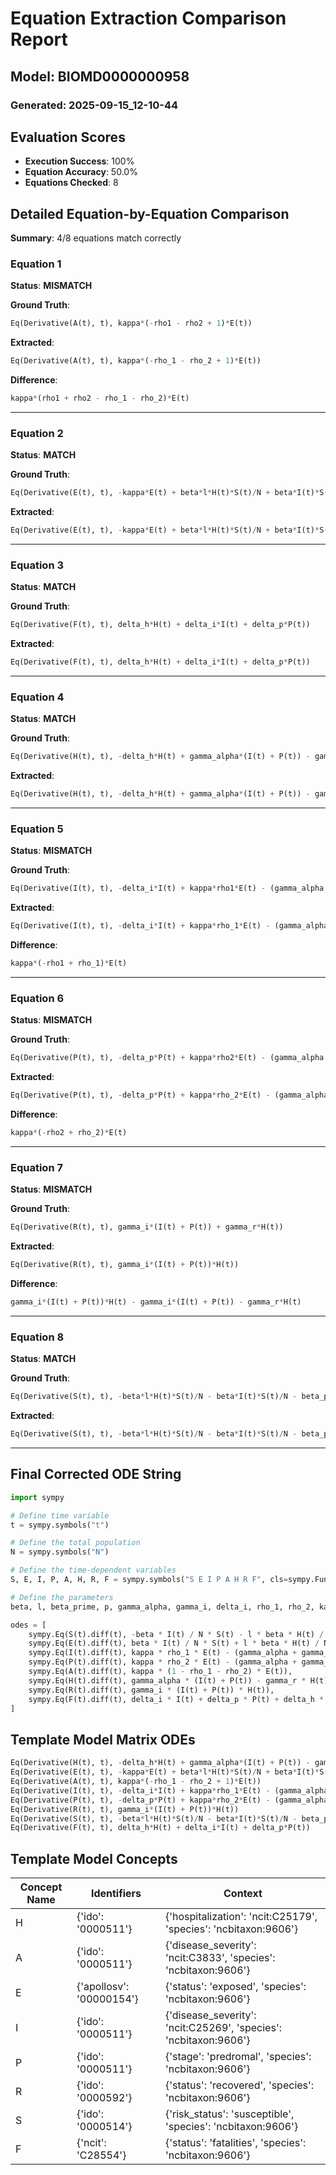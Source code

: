 # Equation Extraction Comparison Report
## Model: BIOMD0000000958
### Generated: 2025-09-15_12-10-44

## Evaluation Scores

- **Execution Success**: 100%
- **Equation Accuracy**: 50.0%
- **Equations Checked**: 8

## Detailed Equation-by-Equation Comparison

**Summary**: 4/8 equations match correctly

### Equation 1

**Status**: **MISMATCH**

**Ground Truth**:
```python
Eq(Derivative(A(t), t), kappa*(-rho1 - rho2 + 1)*E(t))
```

**Extracted**:
```python
Eq(Derivative(A(t), t), kappa*(-rho_1 - rho_2 + 1)*E(t))
```

**Difference**:
```python
kappa*(rho1 + rho2 - rho_1 - rho_2)*E(t)
```

---

### Equation 2

**Status**: **MATCH**

**Ground Truth**:
```python
Eq(Derivative(E(t), t), -kappa*E(t) + beta*l*H(t)*S(t)/N + beta*I(t)*S(t)/N + beta_prime*P(t)*S(t)/N)
```

**Extracted**:
```python
Eq(Derivative(E(t), t), -kappa*E(t) + beta*l*H(t)*S(t)/N + beta*I(t)*S(t)/N + beta_prime*P(t)*S(t)/N)
```

---

### Equation 3

**Status**: **MATCH**

**Ground Truth**:
```python
Eq(Derivative(F(t), t), delta_h*H(t) + delta_i*I(t) + delta_p*P(t))
```

**Extracted**:
```python
Eq(Derivative(F(t), t), delta_h*H(t) + delta_i*I(t) + delta_p*P(t))
```

---

### Equation 4

**Status**: **MATCH**

**Ground Truth**:
```python
Eq(Derivative(H(t), t), -delta_h*H(t) + gamma_alpha*(I(t) + P(t)) - gamma_r*H(t))
```

**Extracted**:
```python
Eq(Derivative(H(t), t), -delta_h*H(t) + gamma_alpha*(I(t) + P(t)) - gamma_r*H(t))
```

---

### Equation 5

**Status**: **MISMATCH**

**Ground Truth**:
```python
Eq(Derivative(I(t), t), -delta_i*I(t) + kappa*rho1*E(t) - (gamma_alpha + gamma_i)*I(t))
```

**Extracted**:
```python
Eq(Derivative(I(t), t), -delta_i*I(t) + kappa*rho_1*E(t) - (gamma_alpha + gamma_i)*I(t))
```

**Difference**:
```python
kappa*(-rho1 + rho_1)*E(t)
```

---

### Equation 6

**Status**: **MISMATCH**

**Ground Truth**:
```python
Eq(Derivative(P(t), t), -delta_p*P(t) + kappa*rho2*E(t) - (gamma_alpha + gamma_i)*P(t))
```

**Extracted**:
```python
Eq(Derivative(P(t), t), -delta_p*P(t) + kappa*rho_2*E(t) - (gamma_alpha + gamma_i)*P(t))
```

**Difference**:
```python
kappa*(-rho2 + rho_2)*E(t)
```

---

### Equation 7

**Status**: **MISMATCH**

**Ground Truth**:
```python
Eq(Derivative(R(t), t), gamma_i*(I(t) + P(t)) + gamma_r*H(t))
```

**Extracted**:
```python
Eq(Derivative(R(t), t), gamma_i*(I(t) + P(t))*H(t))
```

**Difference**:
```python
gamma_i*(I(t) + P(t))*H(t) - gamma_i*(I(t) + P(t)) - gamma_r*H(t)
```

---

### Equation 8

**Status**: **MATCH**

**Ground Truth**:
```python
Eq(Derivative(S(t), t), -beta*l*H(t)*S(t)/N - beta*I(t)*S(t)/N - beta_prime*P(t)*S(t)/N)
```

**Extracted**:
```python
Eq(Derivative(S(t), t), -beta*l*H(t)*S(t)/N - beta*I(t)*S(t)/N - beta_prime*P(t)*S(t)/N)
```

---

## Final Corrected ODE String

```python
import sympy

# Define time variable
t = sympy.symbols("t")

# Define the total population
N = sympy.symbols("N")

# Define the time-dependent variables
S, E, I, P, A, H, R, F = sympy.symbols("S E I P A H R F", cls=sympy.Function)

# Define the parameters
beta, l, beta_prime, p, gamma_alpha, gamma_i, delta_i, rho_1, rho_2, kappa, delta_p, gamma_r, delta_h = sympy.symbols("beta l beta_prime p gamma_alpha gamma_i delta_i rho_1 rho_2 kappa delta_p gamma_r delta_h")

odes = [
    sympy.Eq(S(t).diff(t), -beta * I(t) / N * S(t) - l * beta * H(t) / N * S(t) - beta_prime * P(t) / N * S(t)),
    sympy.Eq(E(t).diff(t), beta * I(t) / N * S(t) + l * beta * H(t) / N * S(t) + beta_prime * P(t) / N * S(t) - kappa * E(t)),
    sympy.Eq(I(t).diff(t), kappa * rho_1 * E(t) - (gamma_alpha + gamma_i) * I(t) - delta_i * I(t)),
    sympy.Eq(P(t).diff(t), kappa * rho_2 * E(t) - (gamma_alpha + gamma_i) * P(t) - delta_p * P(t)),
    sympy.Eq(A(t).diff(t), kappa * (1 - rho_1 - rho_2) * E(t)),
    sympy.Eq(H(t).diff(t), gamma_alpha * (I(t) + P(t)) - gamma_r * H(t) - delta_h * H(t)),
    sympy.Eq(R(t).diff(t), gamma_i * (I(t) + P(t)) * H(t)),
    sympy.Eq(F(t).diff(t), delta_i * I(t) + delta_p * P(t) + delta_h * H(t))
]
```

## Template Model Matrix ODEs

```python
Eq(Derivative(H(t), t), -delta_h*H(t) + gamma_alpha*(I(t) + P(t)) - gamma_r*H(t))
Eq(Derivative(E(t), t), -kappa*E(t) + beta*l*H(t)*S(t)/N + beta*I(t)*S(t)/N + beta_prime*P(t)*S(t)/N)
Eq(Derivative(A(t), t), kappa*(-rho_1 - rho_2 + 1)*E(t))
Eq(Derivative(I(t), t), -delta_i*I(t) + kappa*rho_1*E(t) - (gamma_alpha + gamma_i)*I(t))
Eq(Derivative(P(t), t), -delta_p*P(t) + kappa*rho_2*E(t) - (gamma_alpha + gamma_i)*P(t))
Eq(Derivative(R(t), t), gamma_i*(I(t) + P(t))*H(t))
Eq(Derivative(S(t), t), -beta*l*H(t)*S(t)/N - beta*I(t)*S(t)/N - beta_prime*P(t)*S(t)/N)
Eq(Derivative(F(t), t), delta_h*H(t) + delta_i*I(t) + delta_p*P(t))
```

## Template Model Concepts

| Concept Name | Identifiers | Context |
|--------------|-------------|----------|
| H | {'ido': '0000511'} | {'hospitalization': 'ncit:C25179', 'species': 'ncbitaxon:9606'} |
| A | {'ido': '0000511'} | {'disease_severity': 'ncit:C3833', 'species': 'ncbitaxon:9606'} |
| E | {'apollosv': '00000154'} | {'status': 'exposed', 'species': 'ncbitaxon:9606'} |
| I | {'ido': '0000511'} | {'disease_severity': 'ncit:C25269', 'species': 'ncbitaxon:9606'} |
| P | {'ido': '0000511'} | {'stage': 'predromal', 'species': 'ncbitaxon:9606'} |
| R | {'ido': '0000592'} | {'status': 'recovered', 'species': 'ncbitaxon:9606'} |
| S | {'ido': '0000514'} | {'risk_status': 'susceptible', 'species': 'ncbitaxon:9606'} |
| F | {'ncit': 'C28554'} | {'status': 'fatalities', 'species': 'ncbitaxon:9606'} |

